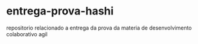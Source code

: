 # entrega-prova-hashi
repositorio relacionado a entrega da prova da materia de desenvolvimento colaborativo agil
